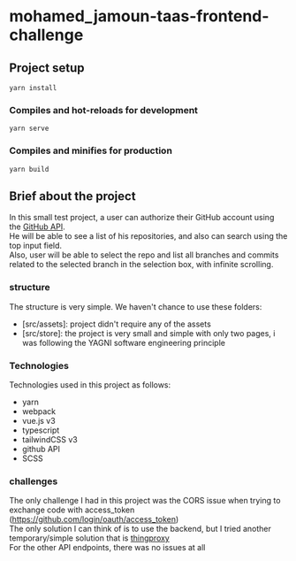 # mohamed_jamoun-taas-frontend-challenge

## Project setup

```
yarn install
```

### Compiles and hot-reloads for development

```
yarn serve
```

### Compiles and minifies for production

```
yarn build
```

## Brief about the project

In this small test project, a user can authorize their GitHub account using the [GitHub API](https://docs.github.com/en/rest).  
He will be able to see a list of his repositories, and also can search using the top input field.  
Also, user will be able to select the repo and list all branches and commits related to the selected branch in the selection box, with infinite scrolling.

### structure

The structure is very simple.
We haven't chance to use these folders:

- [src/assets]: project didn't require any of the assets
- [src/store]: the project is very small and simple with only two pages, i was following the YAGNI software engineering principle

### Technologies

Technologies used in this project as follows:

- yarn
- webpack
- vue.js v3
- typescript
- tailwindCSS v3
- github API
- SCSS

### challenges

The only challenge I had in this project was the CORS issue when trying to exchange code with access_token (https://github.com/login/oauth/access_token)  
The only solution I can think of is to use the backend, but I tried another temporary/simple solution that is [thingproxy](https://github.com/Freeboard/thingproxy)  
For the other API endpoints, there was no issues at all
